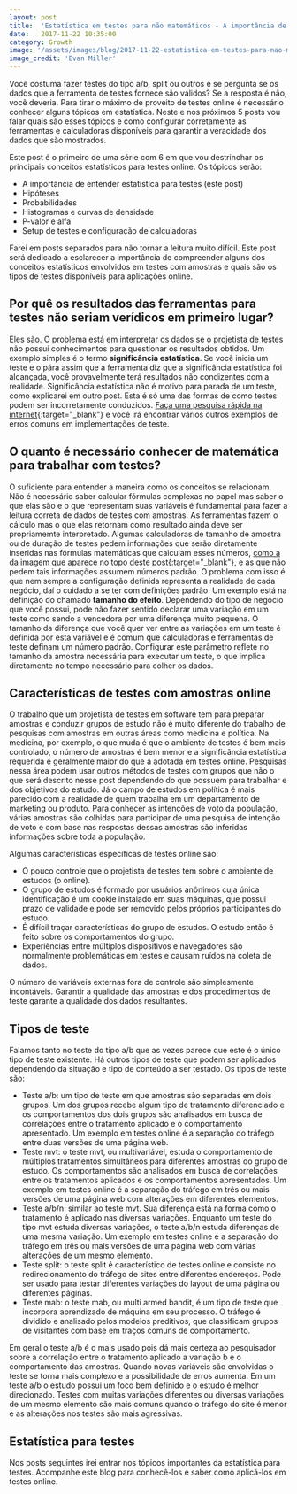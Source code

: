 ```yaml
---
layout: post
title:  'Estatística em testes para não matemáticos - A importância de saber estatística'
date:   2017-11-22 10:35:00
category: Growth
image: '/assets/images/blog/2017-11-22-estatistica-em-testes-para-nao-matematicos-part-1-featured.jpg'
image_credit: 'Evan Miller'
---
```


Você costuma fazer testes do tipo a/b, split ou outros e se pergunta se os dados que a ferramenta de testes fornece são válidos? Se a resposta é não, você deveria. Para tirar o máximo de proveito de testes online é necessário conhecer alguns tópicos em estatística. Neste e nos próximos 5 posts vou falar quais são esses tópicos e como configurar corretamente as ferramentas e calculadoras disponíveis para garantir a veracidade dos dados que são mostrados.

<!--more-->

Este post é o primeiro de uma série com 6 em que vou destrinchar os principais conceitos estatísticos para testes online. Os tópicos serão:

- A importância de entender estatística para testes (este post)
- Hipóteses
- Probabilidades
- Histogramas e curvas de densidade
- P-valor e alfa
- Setup de testes e configuração de calculadoras

Farei em posts separados para não tornar a leitura muito difícil. Este post será dedicado a esclarecer a importância de compreender alguns dos conceitos estatísticos envolvidos em testes com amostras e quais são os tipos de testes disponíveis para aplicações online.

## Por quê os resultados das ferramentas para testes não seriam verídicos em primeiro lugar?

Eles são. O problema está em interpretar os dados se o projetista de testes não possui conhecimentos para questionar os resultados obtidos. Um exemplo simples é o termo **significância estatística**. Se você inicia um teste e o pára assim que a ferramenta diz que a significância estatística foi alcançada, você provavelmente terá resultados não condizentes com a realidade. Significância estatística não é motivo para parada de um teste, como explicarei em outro post. Esta é só uma das formas de como testes podem ser incorretamente conduzidos. [Faça uma pesquisa rápida na internet](https://www.google.com.br/search?biw=1536&bih=734&ei=I3AVWv66LIOgwgSVx5e4Aw&q=ab+tests+done+wrong&oq=ab+tests+done+wrong&gs_l=psy-ab.3..33i22i29i30k1.5850.7240.0.7331.13.9.0.0.0.0.256.1048.0j5j1.6.0....0...1c.1.64.psy-ab..7.5.792...0j0i22i30k1j0i22i10i30k1j33i160k1j33i21k1.0.Of9q5XbMUnQ){:target="\_blank"} e você irá encontrar vários outros exemplos de erros comuns em implementações de teste.

## O quanto é necessário conhecer de matemática para trabalhar com testes?

O suficiente para entender a maneira como os conceitos se relacionam. Não é necessário saber calcular fórmulas complexas no papel mas saber o que elas são e o que representam suas variáveis é fundamental para fazer a leitura correta de dados de testes com amostras. As ferramentas fazem o cálculo mas o que elas retornam como resultado ainda deve ser propriamemte interpretado. Algumas calculadoras de tamanho de amostra ou de duração de testes pedem informações que serão diretamente inseridas nas fórmulas matemáticas que calculam esses números, [como a da imagem que aparece no topo deste post](https://www.evanmiller.org/ab-testing/){:target="\_blank"}, e as que não pedem tais informações assumem números padrão. O problema com isso é que nem sempre a configuração definida representa a realidade de cada negócio, daí o cuidado a se ter com definições padrão. Um exemplo está na definição do chamado **tamanho do efeito**. Dependendo do tipo de negócio que você possui, pode não fazer sentido declarar uma variação em um teste como sendo a vencedora por uma diferença muito pequena. O tamanho da diferença que você quer ver entre as variações em um teste é definida por esta variável e é comum que calculadoras e ferramentas de teste definam um número padrão. Configurar este parâmetro reflete no tamanho da amostra necessária para executar um teste, o que implica diretamente no tempo necessário para colher os dados.

## Características de testes com amostras online

O trabalho que um projetista de testes em software tem para preparar amostras e conduzir grupos de estudo não é muito diferente do trabalho de pesquisas com amostras em outras áreas como medicina e política. Na medicina, por exemplo, o que muda é que o ambiente de testes é bem mais controlado, o número de amostras é bem menor e a significância estatística requerida é geralmente maior do que a adotada em testes online. Pesquisas nessa área podem usar outros métodos de testes com grupos que não o que será descrito nesse post dependendo do que possuem para trabalhar e dos objetivos do estudo. Já o campo de estudos em política é mais parecido com a realidade de quem trabalha em um departamento de marketing ou produto. Para conhecer as intenções de voto da população, várias amostras são colhidas para participar de uma pesquisa de intenção de voto e com base nas respostas dessas amostras são inferidas informações sobre toda a população.

Algumas características específicas de testes online são:
- O pouco controle que o projetista de testes tem sobre o ambiente de estudos (o online).
- O grupo de estudos é formado por usuários anônimos cuja única identificação é um cookie instalado em suas máquinas, que possui prazo de validade e pode ser removido pelos próprios participantes do estudo.
- É difícil traçar características do grupo de estudos. O estudo então é feito sobre os comportamentos do grupo.
- Experiências entre múltiplos dispositivos e navegadores são normalmente problemáticas em testes e causam ruídos na coleta de dados.

O número de variáveis externas fora de controle são simplesmente incontáveis. Garantir a qualidade das amostras e dos procedimentos de teste garante a qualidade dos dados resultantes.

## Tipos de teste

Falamos tanto no teste do tipo a/b que as vezes parece que este é o único tipo de teste existente. Há outros tipos de teste que podem ser aplicados dependendo da situação e tipo de conteúdo a ser testado. Os tipos de teste são:

- Teste a/b: um tipo de teste em que amostras são separadas em dois grupos. Um dos grupos recebe algum tipo de tratamento diferenciado e os comportamentos dos dois grupos são analisados em busca de correlações entre o tratamento aplicado e o comportamento apresentado. Um exemplo em testes online é a separação do tráfego entre duas versões de uma página web.
- Teste mvt: o teste mvt, ou multivariável, estuda o comportamento de múltiplos tratamentos simultâneos para diferentes amostras do grupo de estudo. Os comportamentos são analisados em busca de correlações entre os tratamentos aplicados e os comportamentos apresentados. Um exemplo em testes online é a separação do tráfego em três ou mais versões de uma página web com alterações em diferentes elementos.
- Teste a/b/n: similar ao teste mvt. Sua diferença está na forma como o tratamento é aplicado nas diversas variações. Enquanto um teste do tipo mvt estuda diversas variações, o teste a/b/n estuda diferenças de uma mesma variação. Um exemplo em testes online é a separação do tráfego em três ou mais versões de uma página web com várias alterações de um mesmo elemento.
- Teste split: o teste split é característico de testes online e consiste no redirecionamento do tráfego de sites entre diferentes endereços. Pode ser usado para testar diferentes variações do layout de uma página ou diferentes páginas.
- Teste mab: o teste mab, ou multi armed bandit, é um tipo de teste que incorpora aprendizado de máquina em seu processo. O tráfego é dividido e analisado pelos modelos preditivos, que classificam grupos de visitantes com base em traços comuns de comportamento.

Em geral o teste a/b é o mais usado pois dá mais certeza ao pesquisador sobre a correlação entre o tratamento aplicado a variação b e o comportamento das amostras. Quando novas variáveis são envolvidas o teste se torna mais complexo e a possibilidade de erros aumenta. Em um teste a/b o estudo possui um foco bem definido e o estudo é melhor direcionado. Testes com muitas variações diferentes ou diversas variações de um mesmo elemento são mais comuns quando o tráfego do site é menor e as alterações nos testes são mais agressivas.

## Estatística para testes

Nos posts seguintes irei entrar nos tópicos importantes da estatística para testes. Acompanhe este blog para conhecê-los e saber como aplicá-los em testes online.
